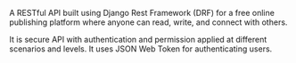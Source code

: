 A RESTful API built using Django Rest Framework (DRF) for a free online
publishing platform where anyone can read, write, and connect with others.

It is secure API with authentication and permission applied at different
scenarios and levels. It uses JSON Web Token for authenticating users.